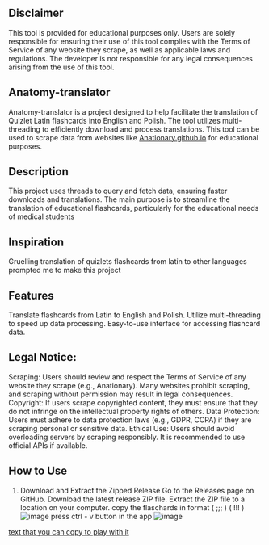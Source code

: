 ## Disclaimer
This tool is provided for educational purposes only. Users are solely responsible for ensuring their use of this tool complies with the Terms of Service of any website they scrape, as well as applicable laws and regulations. The developer is not responsible for any legal consequences arising from the use of this tool.

## Anatomy-translator
Anatomy-translator is a project designed to help facilitate the translation of Quizlet Latin flashcards into English and Polish. The tool utilizes multi-threading to efficiently download and process translations. This tool can be used to scrape data from websites like [Anationary.github.io](https://github.com/Anationary/anationary.github.io) for educational purposes.

## Description
This project uses threads to query and fetch data, ensuring faster downloads and translations. The main purpose is to streamline the translation of educational flashcards, particularly for the educational needs of medical students

## Inspiration
Gruelling translation of quizlets flashcards from latin to other languages prompted me to make this project

## Features
Translate flashcards from Latin to English and Polish.
Utilize multi-threading to speed up data processing.
Easy-to-use interface for accessing flashcard data.

## Legal Notice:
Scraping: Users should review and respect the Terms of Service of any website they scrape (e.g., Anationary). Many websites prohibit scraping, and scraping without permission may result in legal consequences.
Copyright: If users scrape copyrighted content, they must ensure that they do not infringe on the intellectual property rights of others.
Data Protection: Users must adhere to data protection laws (e.g., GDPR, CCPA) if they are scraping personal or sensitive data.
Ethical Use: Users should avoid overloading servers by scraping responsibly. It is recommended to use official APIs if available.


## How to Use
1. Download and Extract the Zipped Release
Go to the Releases page on GitHub.
Download the latest release ZIP file.
Extract the ZIP file to a location on your computer.
copy the flaschards in format ( ;;; ) ( !!! )
![image](https://github.com/user-attachments/assets/e5eea2f7-5227-4937-891f-ef97f242045f)
press ctrl - v button in the app
![image](https://github.com/user-attachments/assets/960b53a0-f125-497e-9822-a66cf9720320)

[text that you can copy to play with it](https://github.com/BarWol/Anatomy-translator/blob/main/docs/text_to_tinker.txt)
